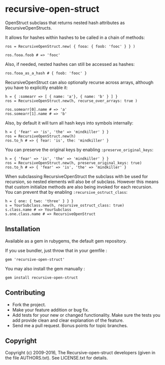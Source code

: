 # recursive-open-struct

OpenStruct subclass that returns nested hash attributes as
RecursiveOpenStructs.

It allows for hashes within hashes to be called in a chain of methods:

    ros = RecursiveOpenStruct.new( { fooa: { foob: 'fooc' } } )

    ros.fooa.foob # => 'fooc'

Also, if needed, nested hashes can still be accessed as hashes:

    ros.fooa_as_a_hash # { foob: 'fooc' }

RecursiveOpenStruct can also optionally recurse across arrays, although you
have to explicitly enable it:

    h = { :somearr => [ { name: 'a'}, { name: 'b' } ] }
    ros = RecursiveOpenStruct.new(h, recurse_over_arrays: true )

    ros.somearr[0].name # => 'a'
    ros.somearr[1].name # => 'b'

Also, by default it will turn all hash keys into symbols internally:

    h = { 'fear' => 'is', 'the' => 'mindkiller' } }
    ros = RecursiveOpenStruct.new(h)
    ros.to_h # => { fear: 'is', the: 'mindkiller' }

You can preserve the original keys by enabling `:preserve_original_keys`:

    h = { 'fear' => 'is', 'the' => 'mindkiller' } }
    ros = RecursiveOpenStruct.new(h, preserve_original_keys: true)
    ros.to_h # => { 'fear' => 'is', 'the' => 'mindkiller' }

When subclassing RecursiveOpenStruct the subclass with be used for recursion,
so nested elements will also be of subclass. However this means that custom
initialize methods are also being invoked for each recursion.
You can prevent that by enabling `:recursive_ostruct_class`:

    h = { one: { two: 'three' } } }
    s = YourSubclass.new(h, recursive_ostruct_class: true)
    s.class.name # => YourSubclass
    s.one.class.name # => RecursiveOpenStruct

## Installation

Available as a gem in rubygems, the default gem repository.

If you use bundler, just throw that in your gemfile :

    gem 'recursive-open-struct'

You may also install the gem manually :

    gem install recursive-open-struct

## Contributing

* Fork the project.
* Make your feature addition or bug fix.
* Add tests for your new or changed functionality. Make sure the tests you add
  provide clean and clear explanation of the feature.
* Send me a pull request. Bonus points for topic branches.

## Copyright

Copyright (c) 2009-2016, The Recursive-open-struct developers (given in the
file AUTHORS.txt). See LICENSE.txt for details.
